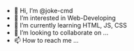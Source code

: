 - 👋 Hi, I’m @joke-cmd
- 👀 I’m interested in Web-Developing
- 🌱 I’m currently learning HTML, JS, CSS 
- 💞️ I’m looking to collaborate on ...
- 📫 How to reach me ...

<!---
joke-cmd/joke-cmd is a ✨ special ✨ repository because its `README.md` (this file) appears on your GitHub profile.
You can click the Preview link to take a look at your changes.
--->
